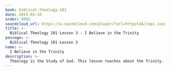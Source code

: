```yaml
---
book: biblical-theology-101
date: 2013-03-10
order: 9993
soundcloud_url: https://w.soundcloud.com/player/?url=https%3A//api.soundcloud.com/tracks/
title: >-
  Biblical Theology 101 Lesson 3 - I Believe in the Trinity
passage: >-
  Biblical Theology 101 Lesson 3
name: >-
  I Believe in the Trinity
description: >-
  Theology is the Study of God. This lesson teaches about the Trinity. One God in three Persons, yet one in Essence.
---
```



